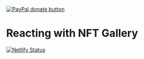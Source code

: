 
[![PayPal donate button](https://img.shields.io/badge/Reacting-NFT-orange)](https://github.com/ang-jason/gallery-nft-react-v2/)

# Reacting with NFT Gallery

[![Netlify Status](https://api.netlify.com/api/v1/badges/39beea80-9c92-423b-acca-8f949d164fd2/deploy-status)](https://app.netlify.com/sites/reacting-nft-gallery/deploys)